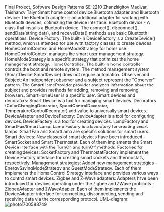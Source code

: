 Final Project, Software Design Patterns SE-2210
Zhanzhigitov Madiyar, Taishanov Taiyr
Smart home control device
Bluetooth adapter and Bluetooth device:
The Bluetooth adapter is an additional adapter for working with Bluetooth
devices, optimizing the device interface.
Bluetooth device - A class that installs a Bluetooth device.
The connect(), disconnect(), sendData(string data), and receiveData() methods
use basic Bluetooth operations.
Device Factory:
The built-in DeviceFactory is a CreateDevice() method, which is intended for
use with factory classes to create devices.
HomeControlContext and HomeModeStrategy for home use:
HomeControlContext manages the smart user management strategy.
HomeModeStrategy is a specific strategy that optimizes the home
management strategy.
HomeController:
The built-in home controller controls the boot and remote system.
The method management system (SmartDevice SmartDevice) does not require
automation.
Observer and Subject:
An independent observer and a subject represent the "Observer" pattern.
The SmartHomeProvider provider analyzes information about the subject and
provides methods for adding, removing and removing browsers.
SmartHomeUser is a specific user.
Smart devices and decorators:
Smart Device is a tool for managing smart devices.
Decorators (ColorChangingDecorator, SpeedControlDecorator,
TemperatureControlDecorator) add value to universally smart devices.
DeviceAdapter and DeviceFactory:
DeviceAdapter is a tool for configuring devices.
DeviceFactory is a tool for creating devices.
LampFactory and SmartFan/Smart Lamp:
Lamp Factory is a laboratory for creating smart lamps.
SmartFan and SmartLamp are specific solutions for smart users.
Smart devices:
New classes of smart devices have been introduced - SmartSocket and Smart
Thermostat. Each of them implements the Smart Device interface with the
TurnOn and turnOff methods.
Factories for creating devices:
SocketFactory and ThermostatFactory implement the Device Factory interface
for creating smart sockets and thermostats, respectively.
Management strategies:
Added new management strategies - EnergySavingModeStrategy and
GuestModeStrategy. Each of them implements the Home Control Strategy
interface and provides various ways to control smart devices.
Zigbee and Z-Wave adapters:
Adapters have been introduced for devices operating under the Zigbee and ZWave protocols - ZigbeeAdapter and ZWaveAdapter. Each of them implements
the DeviceAdapter interface for connecting, disconnecting, sending and
receiving data via the corresponding protocol.
UML-diagram:
![photo1700588749](https://github.com/Madiyar0405/Final_Project_allPatterns/assets/123325330/a574e3e3-043a-4e9f-8c48-5bc3069a31f3)



